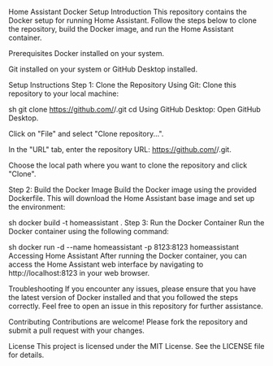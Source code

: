Home Assistant Docker Setup
Introduction
This repository contains the Docker setup for running Home Assistant. Follow the steps below to clone the repository, build the Docker image, and run the Home Assistant container.

Prerequisites
Docker installed on your system.

Git installed on your system or GitHub Desktop installed.

Setup Instructions
Step 1: Clone the Repository
Using Git:
Clone this repository to your local machine:

sh
git clone https://github.com/<your-username>/<your-repository>.git
cd <your-repository>
Using GitHub Desktop:
Open GitHub Desktop.

Click on "File" and select "Clone repository...".

In the "URL" tab, enter the repository URL: https://github.com/<your-username>/<your-repository>.git.

Choose the local path where you want to clone the repository and click "Clone".

Step 2: Build the Docker Image
Build the Docker image using the provided Dockerfile. This will download the Home Assistant base image and set up the environment:

sh
docker build -t homeassistant .
Step 3: Run the Docker Container
Run the Docker container using the following command:

sh
docker run -d --name homeassistant -p 8123:8123 homeassistant
Accessing Home Assistant
After running the Docker container, you can access the Home Assistant web interface by navigating to http://localhost:8123 in your web browser.

Troubleshooting
If you encounter any issues, please ensure that you have the latest version of Docker installed and that you followed the steps correctly. Feel free to open an issue in this repository for further assistance.

Contributing
Contributions are welcome! Please fork the repository and submit a pull request with your changes.

License
This project is licensed under the MIT License. See the LICENSE file for details.